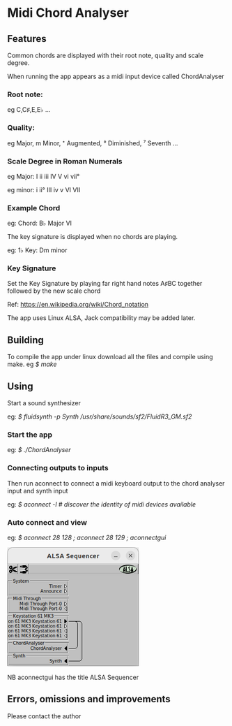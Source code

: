 # Midi Chord Analyser

## Features

Common chords are displayed with their root note, quality and scale degree.

When running the app appears as a midi input device called ChordAnalyser

### Root note: 

eg C,C♯,E,E♭ ...

### Quality: 

eg Major, m Minor, ⁺ Augmented, ° Diminished, ⁷ Seventh ...

### Scale Degree in Roman Numerals 

eg Major: I ii  iii IV V vi vii°

eg minor: i ii° III iv v VI VII 

### Example Chord

eg: Chord:  B♭   Major VI

The key signature is displayed when no chords are playing.

eg: 1♭ Key:  Dm    minor

### Key Signature

Set the Key Signature by playing far right hand notes A♯BC together followed by the new scale chord

Ref: https://en.wikipedia.org/wiki/Chord_notation

The app uses Linux ALSA, Jack compatibility may be added later.

## Building
To compile the app under linux download all the files and compile using make. 
eg *$ make*

## Using

Start a sound synthesizer 

eg: *$ fluidsynth -p Synth /usr/share/sounds/sf2/FluidR3_GM.sf2*

### Start the app

eg: *$ ./ChordAnalyser*

### Connecting outputs to inputs

Then run aconnect to connect a midi keyboard output to the chord analyser input and synth input

eg: *$ aconnect -l # discover the identity of midi devices available*

### Auto connect and view
eg: *$ aconnect 28 128 ; aconnect 28 129 ; aconnectgui*

<img src="aconnectgui.png" style="height: 272px; width:302px;"/>

NB aconnectgui has the title ALSA Sequencer

## Errors, omissions and improvements

Please contact the author

